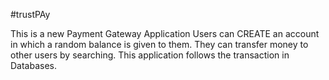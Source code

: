 #trustPAy

This is a new Payment Gateway Application
Users can CREATE an account in which a random balance is given to them.
They can transfer money to other users by searching.
This application follows the transaction in Databases.
